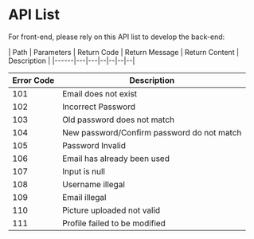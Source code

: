 # API List

For front-end, please rely on this API list to develop the back-end:

| Path | Parameters | Return Code | Return Message | Return Content | Description |
|------|---|---|--|--|--|--|


| Error Code | Description |
|------------|-------------|
| 101 | Email does not exist |
| 102 | Incorrect Password |
| 103 | Old password does not match |
| 104 | New password/Confirm password do not match |
| 105 | Password Invalid |
| 106 | Email has already been used |
| 107 | Input is null |
| 108 | Username illegal |
| 109 | Email illegal |
| 110 | Picture uploaded not valid |
| 111 | Profile failed to be modified |
